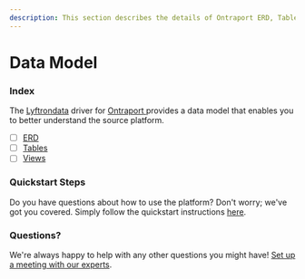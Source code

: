 ```yaml
---
description: This section describes the details of Ontraport ERD, Tables, and Views.
---
```


# Data Model

### Index

The  [Lyftrondata](https://www.lyftrondata.com/) driver for [Ontraport](https://www.lyftrondata.com/integration/ontraport/)[ ](https://www.lyftrondata.com/integration/ontraport/)provides a data model that enables you to better understand the source platform.

* [ ] [ERD](../../../sales-analytics/ontraport/data-model/erd.md)
* [ ] [Tables](../../../sales-analytics/ontraport/data-model/tables.md)
* [ ] [Views](../../../sales-analytics/ontraport/data-model/views.md)

### Quickstart Steps

Do you have questions about how to use the platform? Don't worry; we've got you covered. Simply follow the quickstart instructions [here](../../../../quickstart-steps.md).

### Questions? <a href="#questions" id="questions"></a>

We're always happy to help with any other questions you might have! [Set up a meeting with our experts](https://www.lyftrondata.com/book-a-meeting/).

